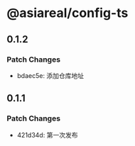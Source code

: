 # @asiareal/config-ts

## 0.1.2

### Patch Changes

- bdaec5e: 添加仓库地址

## 0.1.1

### Patch Changes

- 421d34d: 第一次发布
